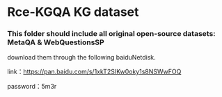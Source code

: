 # Rce-KGQA KG dataset
### This folder should include all original open-source datasets: MetaQA & WebQuestionsSP
download them through the following baiduNetdisk.

link：https://pan.baidu.com/s/1xkT2SIKw0oky1s8NSWwFOQ 

password：5m3r
